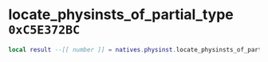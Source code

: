 # locate_physinsts_of_partial_type `0xC5E372BC`

```lua
local result --[[ number ]] = natives.physinst.locate_physinsts_of_partial_type(_unk0 --[[ number ]], _unk1 --[[ number ]], _unk2 --[[ number ]], _unk3 --[[ number ]])
```